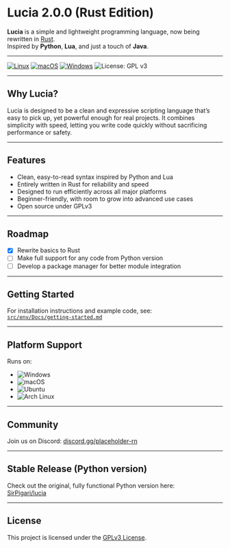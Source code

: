 # Lucia 2.0.0 (Rust Edition)

**Lucia** is a simple and lightweight programming language, now being rewritten in [Rust](https://www.rust-lang.org/).  
Inspired by **Python**, **Lua**, and just a touch of **Java**.

---

[![Linux](https://github.com/SirPigari/lucia-rust/actions/workflows/test-linux.yml/badge.svg?branch=main)](https://github.com/SirPigari/lucia-rust/actions/workflows/test-linux.yml)
[![macOS](https://github.com/SirPigari/lucia-rust/actions/workflows/test-macos.yml/badge.svg?branch=main)](https://github.com/SirPigari/lucia-rust/actions/workflows/test-macos.yml)
[![Windows](https://github.com/SirPigari/lucia-rust/actions/workflows/test-windows.yml/badge.svg?branch=main)](https://github.com/SirPigari/lucia-rust/actions/workflows/test-windows.yml)
![License: GPL v3](https://img.shields.io/badge/License-GPLv3-blue.svg)

---

## Why Lucia?

Lucia is designed to be a clean and expressive scripting language that’s easy to pick up, yet powerful enough for real projects.
It combines simplicity with speed, letting you write code quickly without sacrificing performance or safety.

---

## Features

- Clean, easy-to-read syntax inspired by Python and Lua  
- Entirely written in Rust for reliability and speed  
- Designed to run efficiently across all major platforms  
- Beginner-friendly, with room to grow into advanced use cases  
- Open source under GPLv3  

---

## Roadmap

- [x] Rewrite basics to Rust
- [ ] Make full support for any code from Python version
- [ ] Develop a package manager for better module integration  

---

## Getting Started

For installation instructions and example code, see:  
[`src/env/Docs/getting-started.md`](src/env/Docs/getting-started.md)

---

## Platform Support

Runs on:

- ![Windows](https://img.shields.io/badge/Windows-Supported-blue?logo=windows)  
- ![macOS](https://img.shields.io/badge/macOS-Supported-lightgrey?logo=apple)  
- ![Ubuntu](https://img.shields.io/badge/Ubuntu-Supported-E95420?logo=ubuntu&logoColor=white)  
- ![Arch Linux](https://img.shields.io/badge/Arch_Linux-Supported-1793D1?logo=arch-linux&logoColor=white)  

---

## Community

Join us on Discord: [discord.gg/placeholder-rn]()

---

## Stable Release (Python version)

Check out the original, fully functional Python version here:  
[SirPigari/lucia](https://github.com/SirPigari/lucia)

---

## License

This project is licensed under the [GPLv3 License](LICENSE).
